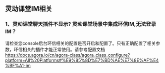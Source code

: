 ## 灵动课堂IM相关
### 1、灵动课堂聊天插件不显示? 灵动课堂场景中集成环信IM,无法登录IM？
请检查您console后台环信相关的配置是否开启和配置了。只有正确配置了相关参数，环信相关的插件才能正常使用。请参考配置文档
https://docs.agora.io/cn/agora-class/agora_class_configure?platform=All%20Platforms#%E9%85%8D%E7%BD%AE%E7%8E%AF%E4%BF%A1-im